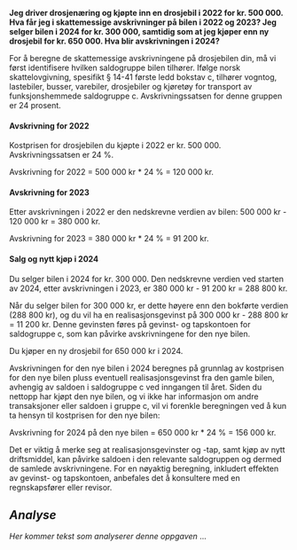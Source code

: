 **Jeg driver drosjenæring og kjøpte inn en drosjebil i 2022 for kr. 500 000. Hva får jeg i skattemessige avskrivninger på bilen i 2022 og 2023? Jeg selger bilen i 2024 for kr. 300 000, samtidig som at jeg kjøper enn ny drosjebil for kr. 650 000. Hva blir avskrivningen i 2024?**

For å beregne de skattemessige avskrivningene på drosjebilen din, må vi først identifisere hvilken saldogruppe bilen tilhører. Ifølge norsk skattelovgivning, spesifikt § 14-41 første ledd bokstav c, tilhører vogntog, lastebiler, busser, varebiler, drosjebiler og kjøretøy for transport av funksjonshemmede saldogruppe c. Avskrivningssatsen for denne gruppen er 24 prosent.

#### Avskrivning for 2022
Kostprisen for drosjebilen du kjøpte i 2022 er kr. 500 000. Avskrivningssatsen er 24 %.

Avskrivning for 2022 = 500 000 kr * 24 % = 120 000 kr.

#### Avskrivning for 2023
Etter avskrivningen i 2022 er den nedskrevne verdien av bilen: 500 000 kr - 120 000 kr = 380 000 kr.

Avskrivning for 2023 = 380 000 kr * 24 % = 91 200 kr.

#### Salg og nytt kjøp i 2024
Du selger bilen i 2024 for kr. 300 000. Den nedskrevne verdien ved starten av 2024, etter avskrivningen i 2023, er 380 000 kr - 91 200 kr = 288 800 kr.

Når du selger bilen for 300 000 kr, er dette høyere enn den bokførte verdien (288 800 kr), og du vil ha en realisasjonsgevinst på 300 000 kr - 288 800 kr = 11 200 kr. Denne gevinsten føres på gevinst- og tapskontoen for saldogruppe c, som kan påvirke avskrivningene for den nye bilen.

Du kjøper en ny drosjebil for 650 000 kr i 2024.

Avskrivningen for den nye bilen i 2024 beregnes på grunnlag av kostprisen for den nye bilen pluss eventuell realisasjonsgevinst fra den gamle bilen, avhengig av saldoen i saldogruppe c ved inngangen til året. Siden du nettopp har kjøpt den nye bilen, og vi ikke har informasjon om andre transaksjoner eller saldoen i gruppe c, vil vi forenkle beregningen ved å kun ta hensyn til kostprisen for den nye bilen:

Avskrivning for 2024 på den nye bilen = 650 000 kr * 24 % = 156 000 kr.

Det er viktig å merke seg at realisasjonsgevinster og -tap, samt kjøp av nytt driftsmiddel, kan påvirke saldoen i den relevante saldogruppen og dermed de samlede avskrivningene. For en nøyaktig beregning, inkludert effekten av gevinst- og tapskontoen, anbefales det å konsultere med en regnskapsfører eller revisor.


## *Analyse*

*Her kommer tekst som analyserer denne oppgaven* ...
